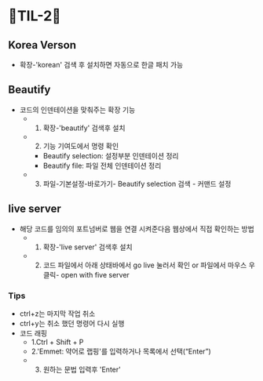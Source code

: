 # 🐳TIL-2🐳

## Korea Verson
- 확장-'korean' 검색 후 설치하면 자동으로 한글 패치 가능

## Beautify
- 코드의 인덴테이션을 맞춰주는 확장 기능
  - 1. 확장-'beautify' 검색후 설치
  - 2. 기능 기여도에서 명령 확인
    - Beautify selection: 설정부분 인덴테이션 정리
    - Beautify file: 파일 전체 인덴테이션 정리
  - 3. 파일-기본설정-바로가기- Beautify selection 검색 - 커맨드 설정

## live server
- 해당 코드를 임의의 포트넘버로 웹을 연결 시켜준다음 웹상에서 직접 확인하는 방법
  - 1. 확장-'live server' 검색후 설치
  - 2. 코드 파일에서 아래 상태바에서 go live 눌러서 확인 or 파일에서 마우스 우클릭- open with five server


### Tips
- ctrl+z는 마지막 작업 취소
- ctrl+y는 취소 했던 명령어 다시 실행
- 코드 래핑
  - 1.Ctrl + Shift + P
  - 2.'Emmet: 약어로 랩핑'를 입력하거나 목록에서 선택(“Enter”)
  - 3. 원하는 문법 입력후 'Enter'
    
